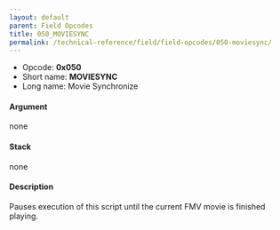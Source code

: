 ```yaml
---
layout: default
parent: Field Opcodes
title: 050_MOVIESYNC
permalink: /technical-reference/field/field-opcodes/050-moviesync/
---
```


-   Opcode: **0x050**
-   Short name: **MOVIESYNC**
-   Long name: Movie Synchronize

#### Argument

none

#### Stack

none

#### Description

Pauses execution of this script until the current FMV movie is finished playing.
